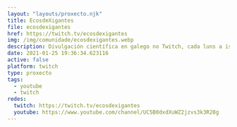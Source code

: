 ```yaml
---
layout: "layouts/proxecto.njk"
title: EcosdeXigantes
file: ecosdexigantes
href: https://twitch.tv/ecosdexigantes
img: /img/comunidade/ecosdexigantes.webp
description: Divulgación científica en galego no Twitch, cada luns a iso das 20:30
date: 2021-01-25 19:36:34.623116
active: false
platform: twitch
type: proxecto
tags:
  - youtube
  - twitch
redes:
  twitch: https://twitch.tv/ecosdexigantes
  youtube: https://www.youtube.com/channel/UC5B0dxdXuWZ2jzvs3k3R28g
---
```

